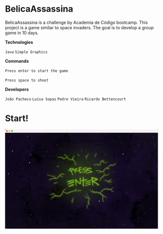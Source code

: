 # BelicaAssassina

BelicaAssassina is a challenge by Academia de Código bootcamp.
This project is a game similar to space invaders.
The goal is to develop a group game in 10 days.

**Technologies**

`Java` `Simple Graphics`

**Commands**

`Press enter to start the game`

`Press space to shoot`

**Developers**

`João Pacheco`
`Luísa Sopas`
`Pedro Vieira`
`Ricardo Bettencourt `


# Start!

![foxdemo](https://github.com/pedroalexandrevieira/BelicaAssassina/blob/main/resources%20/Start.png)